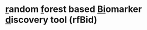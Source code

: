 #  <ins>r</ins>andom <ins>f</ins>orest based <ins>Bi</ins>omarker <ins>d</ins>iscovery tool (rfBid)
